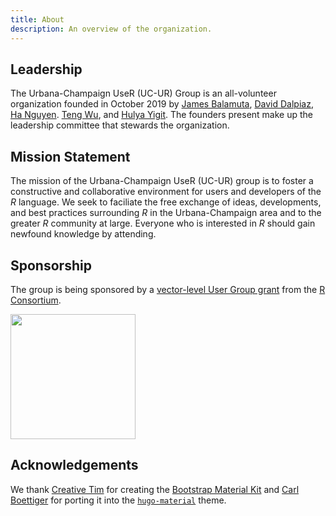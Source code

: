 ```yaml
---
title: About
description: An overview of the organization.
---
```


## Leadership

The Urbana-Champaign UseR (UC-UR) Group is an all-volunteer organization
founded in October 2019 by 
[James Balamuta](http://thecoatlessprofessor.com/),
[David Dalpiaz](https://daviddalpiaz.com/), [Ha Nguyen](http://www.haknguyen.com).
[Teng Wu](https://stat.illinois.edu/directory/profile/tengwu2), and 
[Hulya Yigit](https://github.com/hyigit2). The founders present make up the
leadership committee that stewards the organization.

## Mission Statement

The mission of the Urbana-Champaign UseR (UC-UR) group is to foster a 
constructive and collaborative environment for users and developers of the _R_ 
language. We seek to faciliate the free exchange of ideas, developments, and
best practices surrounding _R_ in the Urbana-Champaign area and to the greater
_R_ community at large. Everyone who is interested in _R_ should gain newfound
knowledge by attending.

## Sponsorship

The group is being sponsored by a [vector-level User Group grant](https://www.r-consortium.org/projects/r-user-group-support-program) from the [R Consortium](https://www.r-consortium.org/).

<a href="https://www.r-consortium.org" style="text-decoration:none">
<img src="https://www.r-consortium.org/wp-content/uploads/sites/13/2016/09/RConsortium_Horizontal_Pantone.png" width="200px">
</a>

## Acknowledgements

We thank [Creative Tim](https://www.creative-tim.com/) for creating the 
[Bootstrap Material Kit](https://www.creative-tim.com/product/material-kit) and 
[Carl Boettiger](https://www.carlboettiger.info/) for porting it into the
[`hugo-material`](https://github.com/cboettig/hugo-material) theme.
